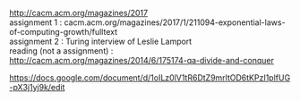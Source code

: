 http://cacm.acm.org/magazines/2017  
assignment 1 : cacm.acm.org/magazines/2017/1/211094-exponential-laws-of-computing-growth/fulltext  
assignment 2 : Turing interview of Leslie Lamport  
reading (not a assignment) : http://cacm.acm.org/magazines/2014/6/175174-qa-divide-and-conquer  

https://docs.google.com/document/d/1oILz0lV1tR6DtZ9mrltOD6tKPzI1plfUG-pX3j1yj9k/edit
